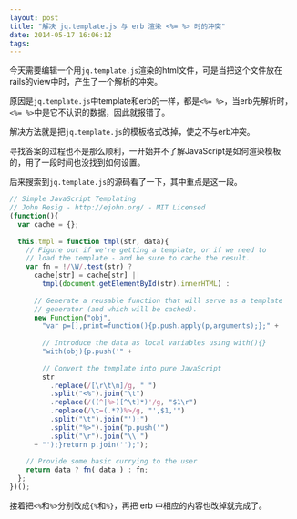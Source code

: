 ```yaml
---
layout: post
title: "解决 jq.template.js 与 erb 渲染 <%= %> 时的冲突"
date: 2014-05-17 16:06:12
tags:
---
```


今天需要编辑一个用`jq.template.js`渲染的html文件，可是当把这个文件放在rails的view中时，产生了一个解析的冲突。

<!-- more -->

原因是`jq.template.js`中template和erb的一样，都是`<%= %>`，当erb先解析时，`<%= %>`中是它不认识的数据，因此就报错了。

解决方法就是把`jq.template.js`的模板格式改掉，使之不与erb冲突。

寻找答案的过程也不是那么顺利，一开始并不了解JavaScript是如何渲染模板的，用了一段时间也没找到如何设置。

后来搜索到`jq.template.js`的源码看了一下，其中重点是这一段。

```javascript
// Simple JavaScript Templating
// John Resig - http://ejohn.org/ - MIT Licensed
(function(){
  var cache = {};
 
  this.tmpl = function tmpl(str, data){
    // Figure out if we're getting a template, or if we need to
    // load the template - and be sure to cache the result.
    var fn = !/\W/.test(str) ?
      cache[str] = cache[str] ||
        tmpl(document.getElementById(str).innerHTML) :
     
      // Generate a reusable function that will serve as a template
      // generator (and which will be cached).
      new Function("obj",
        "var p=[],print=function(){p.push.apply(p,arguments);};" +
       
        // Introduce the data as local variables using with(){}
        "with(obj){p.push('" +
       
        // Convert the template into pure JavaScript
        str
          .replace(/[\r\t\n]/g, " ")
          .split("<%").join("\t")
          .replace(/((^|%>)[^\t]*)'/g, "$1\r")
          .replace(/\t=(.*?)%>/g, "',$1,'")
          .split("\t").join("');")
          .split("%>").join("p.push('")
          .split("\r").join("\\'")
      + "');}return p.join('');");
   
    // Provide some basic currying to the user
    return data ? fn( data ) : fn;
  };
})();
```

接着把`<%`和`%>`分别改成<code>&#123;%</code>和<code>%&#125;</code>，再把 erb 中相应的内容也改掉就完成了。


